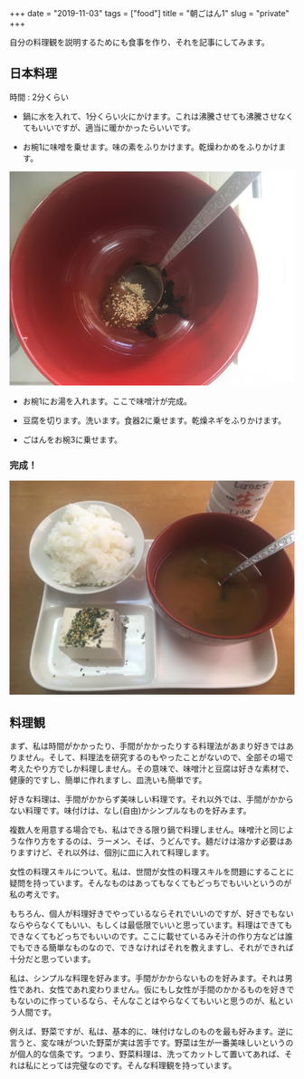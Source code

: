 +++
date = "2019-11-03"
tags = ["food"]
title = "朝ごはん1"
slug = "private"
+++

自分の料理観を説明するためにも食事を作り、それを記事にしてみます。

## 日本料理

時間 : 2分くらい

- 鍋に水を入れて、1分くらい火にかけます。これは沸騰させても沸騰させなくてもいいですが、適当に暖かかったらいいです。

- お椀1に味噌を乗せます。味の素をふりかけます。乾燥わかめをふりかけます。

![](https://raw.githubusercontent.com/mba-hack/images/master/private_ryouri_2019-11-04905222.jpg)

- お椀1にお湯を入れます。ここで味噌汁が完成。

- 豆腐を切ります。洗います。食器2に乗せます。乾燥ネギをふりかけます。

- ごはんをお椀3に乗せます。

### 完成！

![](https://raw.githubusercontent.com/mba-hack/images/master/private_ryouri_2019-11-04905700.jpg)

## 料理観

まず、私は時間がかかったり、手間がかかったりする料理法があまり好きではありません。そして、料理法を研究するのもやったことがないので、全部その場で考えたやり方でしか料理しません。その意味で、味噌汁と豆腐は好きな素材で、健康的ですし、簡単に作れますし、皿洗いも簡単です。

好きな料理は、手間がかからず美味しい料理です。それ以外では、手間がかからない料理です。味付けは、なし(自由)かシンプルなものを好みます。

複数人を用意する場合でも、私はできる限り鍋で料理しません。味噌汁と同じような作り方をするのは、ラーメン、そば、うどんです。麺だけは溶かす必要はありますけど、それ以外は、個別に皿に入れて料理します。

女性の料理スキルについて。私は、世間が女性の料理スキルを問題にすることに疑問を持っています。そんなものはあってもなくてもどっちでもいいというのが私の考えです。

もちろん、個人が料理好きでやっているならそれでいいのですが、好きでもないならやらなくてもいい、もしくは最低限でいいと思っています。料理はできてもできなくてもどっちでもいいのです。ここに載せているみそ汁の作り方などは誰でもできる簡単なものなので、できなければそれを教えますし、それができれば十分だと思っています。

私は、シンプルな料理を好みます。手間がかからないものを好みます。それは男性であれ、女性であれ変わりません。仮にもし女性が手間のかかるものを好きでもないのに作っているなら、そんなことはやらなくてもいいと思うのが、私という人間です。

例えば、野菜ですが、私は、基本的に、味付けなしのものを最も好みます。逆に言うと、変な味がついた野菜が実は苦手です。野菜は生が一番美味しいというのが個人的な信条です。つまり、野菜料理は、洗ってカットして置いてあれば、それは私にとっては完璧なのです。そんな料理観を持っています。

